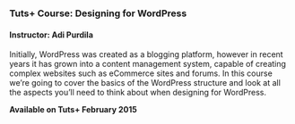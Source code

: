 ### Tuts+ Course: Designing for WordPress
#### Instructor: Adi Purdila

Initially, WordPress was created as a blogging platform, however in recent years it has grown into a content management system, capable of creating complex websites such as eCommerce sites and forums. In this course we’re going to cover the basics of the WordPress structure and look at all the aspects you’ll need to think about when designing for WordPress.

**Available on Tuts+ February 2015**
